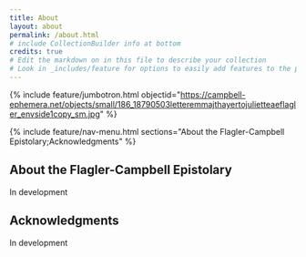 ```yaml
---
title: About
layout: about
permalink: /about.html
# include CollectionBuilder info at bottom
credits: true
# Edit the markdown on in this file to describe your collection
# Look in _includes/feature for options to easily add features to the page
---
```


{% include feature/jumbotron.html objectid="https://campbell-ephemera.net/objects/small/186_18790503letteremmajthayertojulietteaeflagler_envside1copy_sm.jpg" %} 

{% include feature/nav-menu.html sections="About the Flagler-Campbell Epistolary;Acknowledgments" %}

## About the Flagler-Campbell Epistolary

In development

## Acknowledgments

In development
